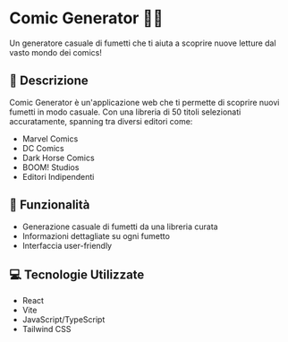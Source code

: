 # Comic Generator 🦸‍♂️

Un generatore casuale di fumetti che ti aiuta a scoprire nuove letture dal vasto mondo dei comics!

## 📖 Descrizione

Comic Generator è un'applicazione web che ti permette di scoprire nuovi fumetti in modo casuale. Con una libreria di 50 titoli selezionati accuratamente, spanning tra diversi editori come:

- Marvel Comics
- DC Comics
- Dark Horse Comics
- BOOM! Studios
- Editori Indipendenti

## 🚀 Funzionalità

- Generazione casuale di fumetti da una libreria curata
- Informazioni dettagliate su ogni fumetto
- Interfaccia user-friendly

## 💻 Tecnologie Utilizzate

- React
- Vite
- JavaScript/TypeScript
- Tailwind CSS
